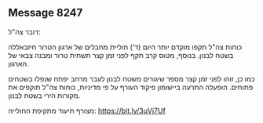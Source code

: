 ## Message 8247

דובר צה"ל:

כוחות צה"ל תקפו מוקדם יותר היום (ד') חוליית מחבלים של ארגון הטרור חיזבאללה בשטח לבנון. בנוסף, מטוס קרב תקף לפני זמן קצר תשתית טרור ומבנה צבאי של הארגון.

כמו כן, זוהו לפני זמן קצר מספר שיגורים משטח לבנון לעבר מרחב יפתח שנפלו בשטחים פתוחים.
הופעלה התרעה ביישומון פיקוד העורף על פי מדיניות, כוחות צה"ל תוקפים את מקורות הירי בשטח לבנון.

מצורף תיעוד מתקיפת החולייה: https://bit.ly/3uVj7Uf

